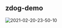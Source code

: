 ## zdog-demo




![2021-02-20-23-50-10](https://github.com/DanqingYANG/zdog-demo/blob/master/zdog-demo/2021-02-20-23-50-10.gif)
